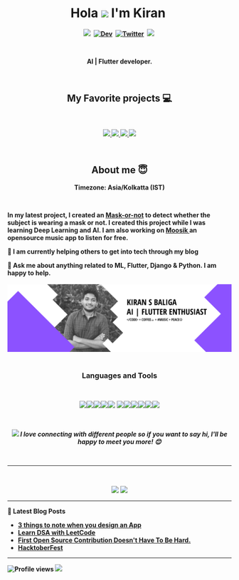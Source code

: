 <p>
  <h1 align="center"><b>Hola <img src=https://media.giphy.com/media/hvRJCLFzcasrR4ia7z/giphy.gif height="30"> I'm Kiran <img src="https://i.imgur.com/MEvObsO.gif" alt="" width="30"></h1>
</p>
<p align="center">
<a href="https://kiransbaliga.me/"><img src="https://img.shields.io/badge/-PORTFOLIO-%23ff69b4&?style=for-the-badge&?color=ff69b4 alt="Portfolio" /></a>&nbsp;
<a href="https://dev.to/kiransbaliga"><img src="https://img.shields.io/badge/Dev.to-000000?style=for-the-badge&logo=dev.to&logoColor=white" alt="Dev" /></a>&nbsp;
<a href="https://twitter.com/kiransbaliga"><img src="https://img.shields.io/badge/Twitter-1DA1F2?style=for-the-badge&logo=twitter&logoColor=white" alt="Twitter" /></a>&nbsp;
<a href="https://dribbble.com/kiransbaliga"><img src="https://img.shields.io/badge/Dribbble-pink?style=for-the-badge&logo=dribbble&logoColor=white alt="dribble" /></a>&nbsp;
</p>
<br />

<p align='center'>
AI | Flutter developer. 
</p>
<br />

<h2 align="center">My Favorite projects 💻</h2>
<br />

<p align="center">
  <!-- <img width="400" src="https://kiransbaliga.me/img/proj1.png" /> -->
  <!-- <img width="400" src="https://github.com/YuriDevAT/smart-shopping-list/blob/main/public/Thumbnail.png" /> -->
 <a href="https://github.com/kiransbaliga/Moosik">
  <img align="" src="https://github-readme-stats.vercel.app/api/pin/?username=kiransbaliga&repo=moosik&theme=tokyonight" />
</a>
  <a href="https://github.com/kiransbaliga/mask-or-not">
  <img align="" src="https://github-readme-stats.vercel.app/api/pin/?username=kiransbaliga&repo=mask-or-not&theme=tokyonight" />
</a>
  <!-- <img width="400" src="https://github.com/YuriDevAT/nikki-my-diary/blob/main/public/thumbnail-nikki.png" /> -->
  <!-- <img width="400" src="https://github.com/YuriDevAT/instagram-clone/blob/main/thumbnail-instagram.png" /> -->
  <a href="https://github.com/kiransbaliga/DSA-with-leetcode">
  <img align="" src="https://github-readme-stats.vercel.app/api/pin/?username=kiransbaliga&repo=DSA-with-leetcode&theme=tokyonight" />
</a>
<a href="https://github.com/kiransbaliga/Flutter-webviewTemplate">
  <img align="" src="https://github-readme-stats.vercel.app/api/pin/?username=kiransbaliga&repo=Flutter-webviewTemplate&theme=tokyonight" />
</a>
</p>

<br />

<h2 align="center">About me 😇</h2>
<p align="center">
Timezone: Asia/Kolkatta (IST)
</p>
<br />
<p>In my latest project, I created an <a href="https://github.com/kiransbaliga/mask-or-not">Mask-or-not</a> to detect whether the subject is wearing a mask or not. I created this project while I was learning Deep Learning and AI. I am also working on <a href=""https://github.com/kiransbaliga/Moosik> Moosik </a> an opensource music app to listen for free.</p>

:muscle: I am currently helping others to get into tech through my blog <br />

💬 Ask me about anything related to ML, Flutter, Django & Python. I am happy to help.<br />
 <br />
![Banner](https://github.com/kiransbaliga/kiransbaliga/blob/main/banner.png)
<br />
<br />
<p>
<h3 align="center"> Languages and Tools</h3>
</p>
<br />
<p align="center">
<img src="https://img.shields.io/badge/-Python-black?style=flat&logo=python&logoColor=white"><img src="https://img.shields.io/badge/-Tensorflow-gray?style=flat&logo=tensorflow"><img src="https://img.shields.io/badge/-Flutter-3a495d?style=flat&logo=flutter&logoColor=67b7f7"><img src="http://img.shields.io/badge/-django-black?style=flat&logo=django"><img src="https://img.shields.io/badge/-Flask-3a495d?style=flat&logo=flask&logoColor=67b7f7\">
<img src="http://img.shields.io/badge/-VS%20Code-007ACC?style=flat&logo=visual%20studio%20code&logoColor=white"><img src="https://img.shields.io/badge/-MySQL-F29111?style=flat&logo=mysql&logoColor=FFFFFF"><img src="https://img.shields.io/badge/-C%20&%20C++-659ad2?style=flat&logo=c%2B%2B&logoColor=ffffff"><img src="https://img.shields.io/badge/-Firebase-FFA611?style=flat&logo=firebase&logoColor=FFFFFF"><img src="http://img.shields.io/badge/-Github-000000?style=flat&logo=github&logoColor=FFFFFF"><img src="http://img.shields.io/badge/-Java-F89820?style=flat&logo=java&logoColor=white">
   </p>
<br />
<p align="center">
<img src="https://media.giphy.com/media/LnQjpWaON8nhr21vNW/giphy.gif" width="60"> <em><b>I love connecting with different people</b> so if you want to say <b>hi, I'll be happy to meet you more!</b> 😊</em>
</p>
<br />

---

<br />
<p align="center">
<img src="https://github-readme-stats.vercel.app/api?username=kiransbaliga&theme=radical&show_icons=true" width="400" />
<img src="https://github-readme-stats.vercel.app/api/top-langs/?username=kiransbaliga&layout=compact&theme=radical" width="350"  />
</p>

---

📕 **Latest Blog Posts**

<!-- BLOG-POST-LIST:START -->
- [3 things to note when you design an App](https://dev.to/kiransbaliga/3-things-to-note-when-you-design-an-app-5g9b)
- [Learn DSA with LeetCode](https://dev.to/kiransbaliga/learn-dsa-with-leetcode-3239)
- [First Open Source Contribution Doesn&#39;t Have To Be Hard.](https://dev.to/tinkerhub_mace/first-open-source-contribution-doesnt-have-to-be-hard-5195)
- [HacktoberFest](https://dev.to/kiransbaliga/hacktoberfest-1ol3)
<!-- BLOG-POST-LIST:END -->

---
![Profile views](https://gpvc.arturio.dev/kiransbaliga)  <img src="https://img.shields.io/github/followers/kiransbaliga?label=Follow" style=" float:left, margin-right:10px" />


